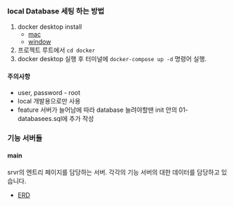 ### local Database 세팅 하는 방법

1. docker desktop install
   * [mac](https://docs.docker.com/desktop/mac/install/)
   * [window](https://docs.docker.com/desktop/window/install/)
2. 프로젝트 루트에서 `cd docker`
3. docker desktop 실행 후 터미널에 `docker-compose up -d` 명령어 실행.

#### 주의사항
* user, password - root
* local 개발용으로만 사용
* feature 서버가 늘어남에 따라 database 늘려야할땐 init 안의 01-databasees.sql에 추가 작성

### 기능 서버들

#### main

srvr의 엔트리 페이지를 담당하는 서버. 각각의 기능 서버의 대한 데이터를 담당하고 있습니다. 

* [ERD](https://www.erdcloud.com/d/htMw4QEQwPe8CpwFW)
